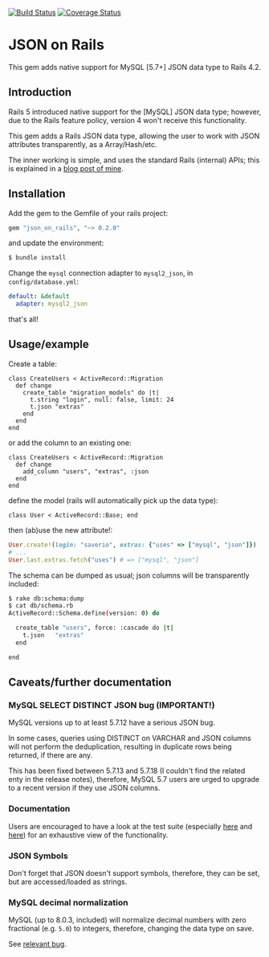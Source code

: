 [![Build Status](https://travis-ci.org/saveriomiroddi/json_on_rails.svg?branch=master)](https://travis-ci.org/saveriomiroddi/json_on_rails)
[![Coverage Status](https://coveralls.io/repos/github/saveriomiroddi/json_on_rails/badge.svg?branch=master)](https://coveralls.io/github/saveriomiroddi/json_on_rails?branch=master)

# JSON on Rails

This gem adds native support for MySQL [5.7+] JSON data type to Rails 4.2.

## Introduction

Rails 5 introduced native support for the [MySQL] JSON data type; however, due to the Rails feature policy, version 4 won't receive this functionality.

This gem adds a Rails JSON data type, allowing the user to work with JSON attributes transparently, as a Array/Hash/etc.

The inner working is simple, and uses the standard Rails (internal) APIs; this is explained in a [blog post of mine](https://saveriomiroddi.github.io/Support-MySQL-native-JSON-data-type-in-Rails-4).

## Installation

Add the gem to the Gemfile of your rails project:

```ruby
gem "json_on_rails", "~> 0.2.0"
```

and update the environment:

```sh
$ bundle install
```

Change the `mysql` connection adapter to `mysql2_json`, in `config/database.yml`:

```yaml
default: &default
  adapter: mysql2_json
```

that's all!

## Usage/example

Create a table:

```
class CreateUsers < ActiveRecord::Migration
  def change
    create_table "migration_models" do |t|
      t.string "login", null: false, limit: 24
      t.json "extras"
    end
  end
end
```

or add the column to an existing one:

```
class CreateUsers < ActiveRecord::Migration
  def change
    add_column "users", "extras", :json
  end
end
```

define the model (rails will automatically pick up the data type):

```
class User < ActiveRecord::Base; end
```

then (ab)use the new attribute!:

```ruby
User.create!(login: "saverio", extras: {"uses" => ["mysql", "json"]})
# ...
User.last.extras.fetch("uses") # => ["mysql", "json"]
```

The schema can be dumped as usual; json columns will be transparently included:

```sh
$ rake db:schema:dump
$ cat db/schema.rb
ActiveRecord::Schema.define(version: 0) do

  create_table "users", force: :cascade do |t|
    t.json   "extras"
  end

end
```

## Caveats/further documentation

### MySQL SELECT DISTINCT JSON bug (**IMPORTANT!**)

MySQL versions up to at least 5.7.12 have a serious JSON bug.

In some cases, queries using DISTINCT on VARCHAR and JSON columns will not perform the deduplication, resulting in duplicate rows being returned, if there are any.

This has been fixed between 5.7.13 and 5.7.18 (I couldn't find the related enty in the release notes), therefore, MySQL 5.7 users are urged to upgrade to a recent version if they use JSON columns.

### Documentation

Users are encouraged to have a look at the test suite (especially [here](spec/json_on_rails/json_attributes_spec.rb) and [here](spec/json_on_rails/arel_methods_spec.rb)) for an exhaustive view of the functionality.

### JSON Symbols

Don't forget that JSON doesn't support symbols, therefore, they can be set, but are accessed/loaded as strings.

### MySQL decimal normalization

MySQL (up to 8.0.3, included) will normalize decimal numbers with zero fractional (e.g. `5.0`) to integers, therefore, changing the data type on save.

See [relevant bug](https://bugs.mysql.com/bug.php?id=88230).
